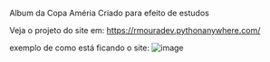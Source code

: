 Album da Copa Améria 
Criado para efeito de estudos

Veja o projeto do site em: 
https://rmouradev.pythonanywhere.com/

exemplo de como está ficando o site:
![image](https://github.com/rmouradev/album_copa_ameria/assets/110076675/a9058ba3-5fd7-41a8-a4b5-d2abdf0a6f39)
